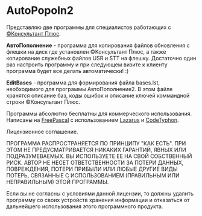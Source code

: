 # AutoPopoln2
Представляю две программы для специалистов работающих с [©Консультант Плюс](http://www.consultant.ru/).

**АвтоПополнение** - программа для копирования файлов обновления с флешки на диск где установлен ©Консультант Плюс, а также копирование служебных файлов USR и STT на флешку. Достаточно один раз настроить программу и при следующем визите к клиенту программа будет все делать автоматически! :) 

**EditBases** - программа для формирования файла bases.lst, необходимого для программы АвтоПополнение2. В этом файле хранятся описание баз, коды ошибок и описание ключей коммандной строки ©Консультант Плюс.

Программы абсолютно бесплатны для коммерческого использования.
Написаны на [FreePascal](https://www.freepascal.org/) с использованием [Lazarus](http://www.lazarus-ide.org/) и [CodeTyphon](http://www.pilotlogic.com/).

Лицензионное соглашение.

ПРОГРАММА РАСПРОСТРАНЯЕТСЯ ПО ПРИНЦИПУ "КАК ЕСТЬ". ПРИ ЭТОМ НЕ ПРЕДУСМАТРИВАЕТСЯ НИКАКИХ ГАРАНТИЙ, ЯВНЫХ ИЛИ ПОДРАЗУМЕВАЕМЫХ. ВЫ ИСПОЛЬЗУЕТЕ ЕЕ НА СВОЙ СОБСТВЕННЫЙ РИСК. АВТОР НЕ НЕСЕТ ОТВЕТСТВЕННОСТИ ЗА ПОТЕРИ ДАННЫХ, ПОВРЕЖДЕНИЯ, ПОТЕРИ ПРИБЫЛИ ИЛИ ЛЮБЫЕ ДРУГИЕ ВИДЫ ПОТЕРЬ, СВЯЗАННЫЕ С ИСПОЛЬЗОВАНИЕМ (ПРАВИЛЬНЫМ ИЛИ НЕПРАВИЛЬНЫМ) ЭТОЙ ПРОГРАММЫ.

Если вы не согласны с условиями данной лицензии, то должны удалить программу со своих устройств хранения информации и отказаться от дальнейшего использования этого программного продукта.
